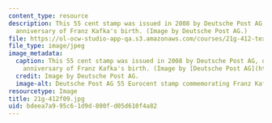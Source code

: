 ```yaml
---
content_type: resource
description: This 55 cent stamp was issued in 2008 by Deutsche Post AG, on the 125th
  anniversary of Franz Kafka's birth. (Image by Deutsche Post AG.)
file: https://ol-ocw-studio-app-qa.s3.amazonaws.com/courses/21g-412-texts-topics-and-times-in-german-literature-fall-2009/bdeea7a995c61d9d800fd05d610f4a82_21g-412f09.jpg
file_type: image/jpeg
image_metadata:
  caption: This 55 cent stamp was issued in 2008 by Deutsche Post AG, on the 125th
    anniversary of Franz Kafka's birth. (Image by [Deutsche Post AG](http://commons.wikimedia.org/wiki/File:DPAG_2008_Franz_Kafka.jpg).)
  credit: Image by Deutsche Post AG.
  image-alt: Deutsche Post AG 55 Eurocent stamp commemorating Franz Kafka.
resourcetype: Image
title: 21g-412f09.jpg
uid: bdeea7a9-95c6-1d9d-800f-d05d610f4a82
---
```

